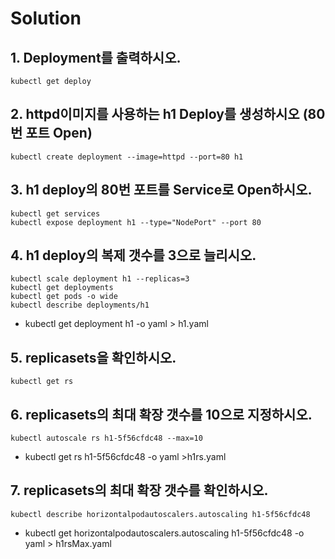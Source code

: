 # Solution
## 1. Deployment를 출력하시오.
```
kubectl get deploy
```
## 2. httpd이미지를 사용하는 h1 Deploy를 생성하시오 (80번 포트 Open)
```
kubectl create deployment --image=httpd --port=80 h1
```

## 3. h1 deploy의 80번 포트를 Service로 Open하시오.
```
kubectl get services
kubectl expose deployment h1 --type="NodePort" --port 80
```

## 4. h1 deploy의 복제 갯수를 3으로 늘리시오.
```
kubectl scale deployment h1 --replicas=3
kubectl get deployments
kubectl get pods -o wide
kubectl describe deployments/h1
```
* kubectl get deployment h1 -o yaml > h1.yaml


## 5. replicasets을 확인하시오.
```
kubectl get rs
```

## 6. replicasets의 최대 확장 갯수를 10으로 지정하시오.
```
kubectl autoscale rs h1-5f56cfdc48 --max=10
```
* kubectl get rs h1-5f56cfdc48 -o yaml >h1rs.yaml


## 7. replicasets의 최대 확장 갯수를 확인하시오.
```
kubectl describe horizontalpodautoscalers.autoscaling h1-5f56cfdc48
```
* kubectl get horizontalpodautoscalers.autoscaling h1-5f56cfdc48 -o yaml > h1rsMax.yaml
